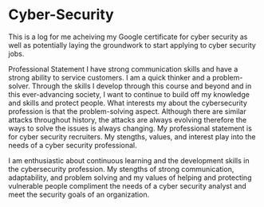 # Cyber-Security
This is a log for me acheiving my Google certificate for cyber security as well as potentially laying the groundwork to start applying to cyber security jobs.

Professional Statement
I have strong communication skills and have a strong ability to service customers. I am a quick thinker and a problem-solver.
Through the skills I develop through this course and beyond and in this ever-advancing society, I want to continue to build off my knowledge and skills and protect people.
What interests my about the cybersecurity profession is that the problem-solving aspect. Although there are similar attacks throughout history, the attacks are always evolving therefore the ways to solve the issues is always changing.
My professional statement is for cyber security recruiters.
My stengths, values, and interest play into the needs of a cyber security professional.

I am enthusiastic about continuous learning and the development skills in the cybersecurity profession. My stengths of strong communication, adaptability, and problem solving and my values of helping and protecting vulnerable people compliment the needs of a cyber security analyst and meet the security goals of an organization.
